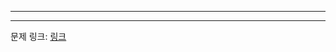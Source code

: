 ***

***
문제 링크: [링크](https://swexpertacademy.com/main/code/problem/problemDetail.do?problemLevel=1&contestProbId=AV5QLGxKAzQDFAUq&categoryId=AV5QLGxKAzQDFAUq&categoryType=CODE&problemTitle=&orderBy=PASS_RATE&selectCodeLang=ALL&select-1=1&pageSize=10&pageIndex=2)
